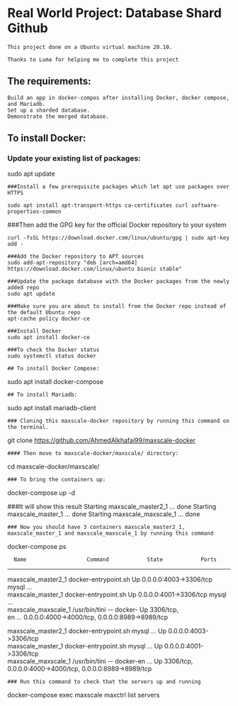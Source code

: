 # Real World Project: Database Shard Github
```
This project done on a Ubuntu virtual machine 20.10.

Thanks to Luma for helping me to complete this project
```

## The requirements:
```
Build an app in docker-compos after installing Docker, docker compose, and Mariadb.
Set up a sharded database.
Demonstrate the merged database.
```
 
## To install Docker:


### Update your existing list of packages:

sudo apt update   
```
###Install a few prerequisite packages which let apt use packages over HTTPS

sudo apt install apt-transport-https ca-certificates curl software-properties-common 
```
###Then add the GPG key for the official Docker repository to your system
```
curl -fsSL https://download.docker.com/linux/ubuntu/gpg | sudo apt-key add -

###Add the Docker repository to APT sources
sudo add-apt-repository "deb [arch=amd64] https://download.docker.com/linux/ubuntu bionic stable"    

###Update the package database with the Docker packages from the newly added repo
sudo apt update    

###Make sure you are about to install from the Docker repo instead of the default Ubuntu repo
apt-cache policy docker-ce

###Install Docker
sudo apt install docker-ce   

###To check the Docker status
sudo systemctl status docker 

## To install Docker Compose:
```
sudo apt install docker-compose
```
## To install Mariadb:
```
sudo apt install mariadb-client
```
### Cloning this maxscale-docker repository by running this command on the terminal.
```
git clone https://github.com/AhmedAlkhafai99/maxscale-docker
```
#### Then move to maxscale-docker/maxscale/ directory:
```
cd maxscale-docker/maxscale/
```
### To bring the containers up:
```
docker-compose up -d

###It will show this result
Starting maxscale_master2_1 ... done
Starting maxscale_master_1  ... done
Starting maxscale_maxscale_1 ... done

```
### Now you should have 3 containers maxscale_master2_1, maxscale_master_1 and maxscale_maxscale_1 by running this command 
```
docker-compose ps

      Name                   Command            State            Ports         
--------------------------------------------------------------------------------
maxscale_master2_1    docker-entrypoint.sh       Up      0.0.0.0:4003->3306/tcp 
                      mysql ...                                                 
maxscale_master_1     docker-entrypoint.sh       Up      0.0.0.0:4001->3306/tcp 
                      mysql ...                                                 
maxscale_maxscale_1   /usr/bin/tini -- docker-   Up      3306/tcp,              
                      en ...                             0.0.0.0:4000->4000/tcp,
                                                         0.0.0.0:8989->8989/tcp 





maxscale_master2_1    docker-entrypoint.sh mysql ...   Up      0.0.0.0:4003->3306/tcp                                  
maxscale_master_1     docker-entrypoint.sh mysql ...   Up      0.0.0.0:4001->3306/tcp                                  
maxscale_maxscale_1   /usr/bin/tini -- docker-en ...   Up      3306/tcp, 0.0.0.0:4000->4000/tcp, 0.0.0.0:8989->8989/tcp

```
### Run this command to check that the servers up and running
```
docker-compose exec maxscale maxctrl list servers
